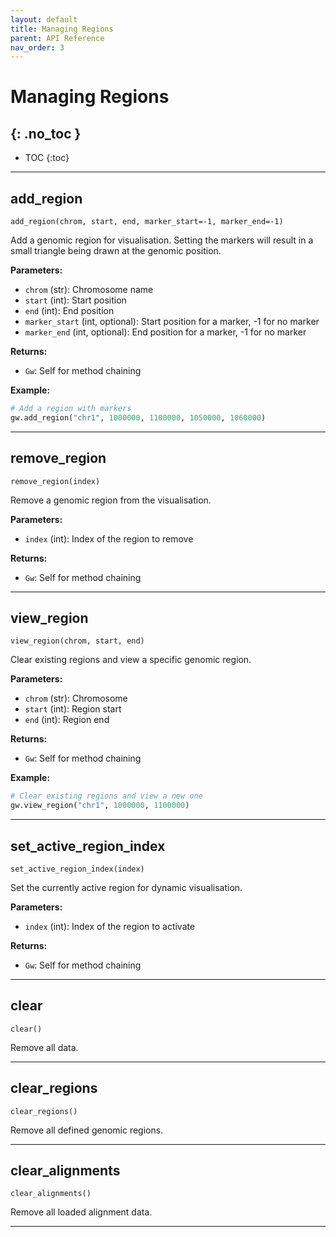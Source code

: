 ```yaml
---
layout: default
title: Managing Regions
parent: API Reference
nav_order: 3
---
```


# Managing Regions
{: .no_toc }
---

- TOC
{:toc}

---

## add_region
`add_region(chrom, start, end, marker_start=-1, marker_end=-1)`

Add a genomic region for visualisation. Setting the markers will result in a small triangle being drawn at
the genomic position.

**Parameters:**
- `chrom` (str): Chromosome name
- `start` (int): Start position
- `end` (int): End position
- `marker_start` (int, optional): Start position for a marker, -1 for no marker
- `marker_end` (int, optional): End position for a marker, -1 for no marker

**Returns:**
- `Gw`: Self for method chaining

**Example:**
```python
# Add a region with markers
gw.add_region("chr1", 1000000, 1100000, 1050000, 1060000)
```

---

## remove_region
`remove_region(index)`

Remove a genomic region from the visualisation.

**Parameters:**
- `index` (int): Index of the region to remove

**Returns:**
- `Gw`: Self for method chaining

---

## view_region
`view_region(chrom, start, end)`

Clear existing regions and view a specific genomic region.

**Parameters:**
- `chrom` (str): Chromosome
- `start` (int): Region start
- `end` (int): Region end

**Returns:**
- `Gw`: Self for method chaining

**Example:**
```python
# Clear existing regions and view a new one
gw.view_region("chr1", 1000000, 1100000)
```

---

## set_active_region_index
`set_active_region_index(index)`

Set the currently active region for dynamic visualisation.

**Parameters:**
- `index` (int): Index of the region to activate

**Returns:**
- `Gw`: Self for method chaining

---

## clear
`clear()`

Remove all data.

---

## clear_regions
`clear_regions()`

Remove all defined genomic regions.

---

## clear_alignments
`clear_alignments()`

Remove all loaded alignment data.

---

